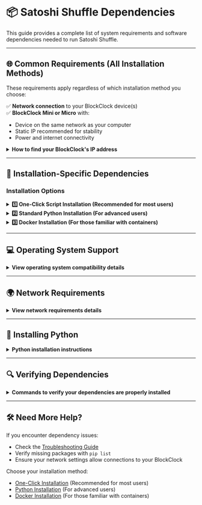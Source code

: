# 📦 Satoshi Shuffle Dependencies

This guide provides a complete list of system requirements and software dependencies needed to run Satoshi Shuffle.

---

## 🌐 Common Requirements (All Installation Methods)

These requirements apply regardless of which installation method you choose:

✅ **Network connection** to your BlockClock device(s)  
✅ **BlockClock Mini or Micro** with:
   - Device on the same network as your computer
   - Static IP recommended for stability
   - Power and internet connectivity

<details>
<summary><b>How to find your BlockClock's IP address</b></summary>

To find your BlockClock's IP address:
- Check your router's connected devices list
- Use a network scanner app (like Fing for mobile)
- Check the BlockClock settings menu directly on the device
- Look for devices named "Coinkite" or "BlockClock" in your network

For most home networks, the IP will typically be in the form of 192.168.1.x or 10.0.0.x
</details>

---

## 🧩 Installation-Specific Dependencies

### Installation Options

<details>
<summary><b>1️⃣ One-Click Script Installation (Recommended for most users)</b></summary>

The One-Click Script handles most dependencies automatically but requires:

✅ **Python 3.6 or higher** - [How to install](#installing-python)  
✅ **100MB+ free disk space** for application and logs  
✅ **Basic command line knowledge**

**What the script installs for you:**
- All required Python packages (Flask, Requests, etc.)
- Directory structure setup
- Configuration file creation
- Log rotation setup

**Advantages of One-Click Installation:**
- Simplest setup process
- Guided interactive configuration
- Automatic dependency installation
- Works on most operating systems

[Go to One-Click Installation Guide](installation-one-click.md)
</details>

<details>
<summary><b>2️⃣ Standard Python Installation (For advanced users)</b></summary>

For direct Python installation, you'll need:

✅ **Python 3.6 or higher** - [How to install](#installing-python)  
✅ **pip** (Python package manager)  
✅ **100MB+ free disk space** for application and logs  
✅ **Git** (recommended for downloading the repo)  
✅ **These Python packages** (installed via requirements.txt):
   - Flask (web framework)
   - Requests (HTTP library)
   - Flask-WTF (form handling)

**Commands to install Python packages:**
```bash
# Navigate to project directory after downloading
cd satoshi-shuffle

# Install dependencies
pip install -r requirements.txt

# Or if you have multiple Python versions
python3 -m pip install -r requirements.txt
```

**Advantages of Python Installation:**
- More control over the installation
- Direct access to all components
- No containerization overhead
- Easier debugging and customization

[Go to Python Installation Guide](installation-python.md)
</details>

<details>
<summary><b>3️⃣ Docker Installation (For those familiar with containers)</b></summary>

For Docker-based installation, you'll need:

✅ **Docker Engine** - [Docker installation guide](https://docs.docker.com/engine/install/)  
✅ **Docker Compose** - Usually included with Docker Desktop  
✅ **200MB+ free disk space** (for Docker images, volumes, and application)  
✅ **Git** (recommended for downloading the repo)  

**Note:** Using Docker eliminates the need to install Python or any Python packages directly on your system.

**Basic Docker commands you'll use:**
```bash
# Build and start container
docker-compose -f docker/docker-compose.yml up -d

# Check container status
docker ps | grep satoshi-shuffle

# View logs
docker logs satoshi-shuffle
```

**Advantages of Docker Installation:**
- Isolated environment
- Consistent across different systems
- No Python setup required
- Easy to update and maintain

[Go to Docker Installation Guide](installation-docker.md)
</details>

---

## 💻 Operating System Support

<details>
<summary><b>View operating system compatibility details</b></summary>

✅ **Linux** (Ubuntu/Debian recommended)
- Full support for all installation methods
- Systemd service integration available
- Best performance and reliability

✅ **macOS**
- Full support for all installation methods
- Launchd service integration available
- Works on both Intel and Apple Silicon

✅ **Windows**
- Limited support for One-Click and Python installations
- Docker installation recommended for Windows users
- May require additional setup steps
</details>

---

## 🌍 Network Requirements

<details>
<summary><b>View network requirements details</b></summary>

Your system must allow communication with your BlockClock:

✅ **Port 5001** must be available on your system (used by the web interface)  
✅ **Outgoing HTTP requests** must be allowed to reach your BlockClock  
✅ **No firewall blocks** between your computer and the BlockClock  

**Checking network connectivity:**
```bash
# Check if your BlockClock is reachable
ping 192.168.1.100  # Replace with your BlockClock's IP

# Check if port 5001 is available on your system
lsof -i :5001  # On macOS/Linux
netstat -ano | findstr :5001  # On Windows
```

If port 5001 is already in use, you can change the port in the configuration.
</details>

---

## <a id="installing-python"></a>📌 Installing Python

<details>
<summary><b>Python installation instructions</b></summary>

### MacOS
```bash
# Using Homebrew
brew install python

# Verify installation
python3 --version  # Should show 3.6 or higher
```

### Ubuntu/Debian
```bash
sudo apt update && sudo apt install python3 python3-pip

# Verify installation
python3 --version  # Should show 3.6 or higher
```

### Windows
1. Download Python from [python.org](https://www.python.org/downloads/)
2. Run installer and **check "Add Python to PATH"**
3. Verify in Command Prompt: `python --version`
</details>

---

## 🔍 Verifying Dependencies

<details>
<summary><b>Commands to verify your dependencies are properly installed</b></summary>

### Check Python and pip installation
```bash
# Check Python version
python --version  # or python3 --version

# Check pip installation
pip --version  # or pip3 --version
```

### Check Docker installation
```bash
# Check Docker version
docker --version

# Check Docker Compose version
docker-compose --version
```

### Check network connectivity
```bash
# Check if your BlockClock is reachable
ping 192.168.1.100  # Replace with your BlockClock's IP
```
</details>

---

## 🛠 Need More Help?

If you encounter dependency issues:
- Check the [Troubleshooting Guide](troubleshooting.md)
- Verify missing packages with `pip list`
- Ensure your network settings allow connections to your BlockClock

Choose your installation method:
- [One-Click Installation](installation-one-click.md) (Recommended for most users)
- [Python Installation](installation-python.md) (For advanced users)
- [Docker Installation](installation-docker.md) (For those familiar with containers)